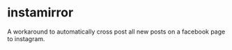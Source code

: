 # instamirror
A workaround to automatically cross post all new posts on a facebook page to instagram.

